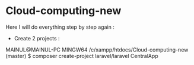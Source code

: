 # Cloud-computing-new
Here I will do everything step by step again :

- Create 2 projects :

MAINUL@MAINUL-PC MINGW64 /c/xampp/htdocs/Cloud-computing-new (master)
$ composer create-project laravel/laravel CentralApp
